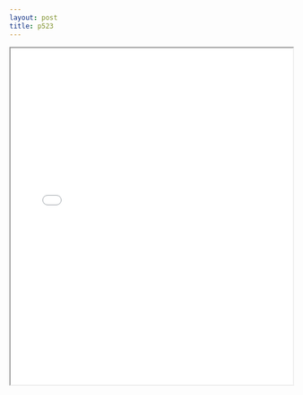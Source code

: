 ```yaml
---
layout: post
title: p523
---
```


<div class="pdf-container">
<iframe src="/ea/assets/pdfs/pub.n.ins/p523.pdf" height="600" width="100%" allowFullScreen="true"></iframe>
</div>

